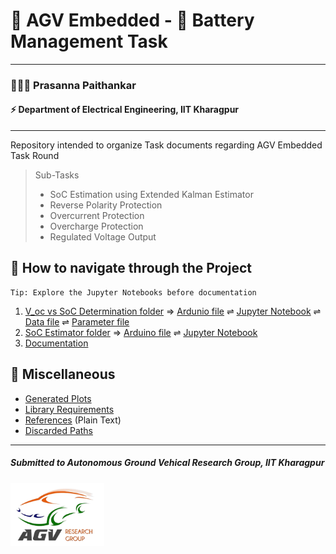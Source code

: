 # 🚓 AGV Embedded - 🔋 Battery Management Task  
***
### 🧑🏻‍🦱 Prasanna Paithankar 
#### ⚡ Department of Electrical Engineering, IIT Kharagpur
***
Repository intended to organize Task documents regarding AGV Embedded Task Round

> Sub-Tasks
> 
>   - SoC Estimation using Extended Kalman Estimator
>   - Reverse Polarity Protection
>   - Overcurrent Protection
>   - Overcharge Protection
>   - Regulated Voltage Output

## 🧭 How to navigate through the Project
```
Tip: Explore the Jupyter Notebooks before documentation
```
1. [V_oc vs SoC Determination folder](/V_oc-vs-SoC-Determination)
⇒ [Ardunio file](/V_oc-vs-SoC-Determination/Measurement-to-Serial.ino) 
⇌ [Jupyter Notebook](/V_oc-vs-SoC-Determination/EKF_plotting.ipynb)
⇌ [Data file](/V_oc-vs-SoC-Determination/V_oc&SoC.csv) 
⇌ [Parameter file](/V_oc-vs-SoC-Determination/Relation_param.csv)
2. [SoC Estimator folder](/SoC-Estimator)
⇒ [Arduino file](/SoC-Estimator/OCV-to-Serial.ino)
⇌ [Jupyter Notebook](/SoC-Estimator/SoC-Estimator.ipynb)
3. [Documentation](Documentation.pdf)

## 🧩 Miscellaneous
- [Generated Plots](/Plots)
- [Library Requirements](/requirements.txt)
- [References](/References_plain_text.txt) (Plain Text)
- [Discarded Paths](/miscellaneous-not-used)

***
##### Submitted to Autonomous Ground Vehical Research Group, IIT Kharagpur
<img src="/V_oc-vs-SoC-Determination/AGVlogo.png" class="bg-primary" width="150px">


